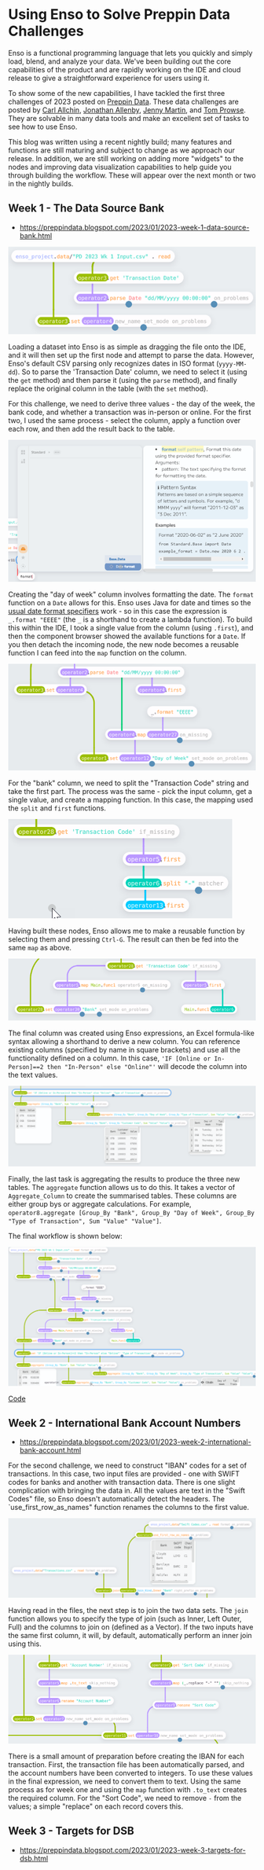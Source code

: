 # Using Enso to Solve Preppin Data Challenges

Enso is a functional programming language that lets you quickly and simply load, blend, and analyze your data. We've been building out the core capabilities of the product and are rapidly working on the IDE and cloud release to give a straightforward experience for users using it.

To show some of the new capabilities, I have tackled the first three challenges of 2023 posted on [Preppin Data](https://preppindata.blogspot.com/). These data challenges are posted by [Carl Allchin](https://twitter.com/datajedininja), [Jonathan Allenby](https://twitter.com/jonathanallenby), [Jenny Martin](https://twitter.com/jennymartinds14), and [Tom Prowse](https://twitter.com/TomProwse1). They are solvable in many data tools and make an excellent set of tasks to see how to use Enso.

This blog was written using a recent nightly build; many features and functions are still maturing and subject to change as we approach our release. In addition, we are still working on adding more "widgets" to the nodes and improving data visualization capabilities to help guide you through building the workflow. These will appear over the next month or two in the nightly builds.

## Week 1 - The Data Source Bank

- https://preppindata.blogspot.com/2023/01/2023-week-1-data-source-bank.html

![Parsing the Date](./parse_date.png)

Loading a dataset into Enso is as simple as dragging the file onto the IDE, and it will then set up the first node and attempt to parse the data. However, Enso's default CSV parsing only recognizes dates in ISO format (`yyyy-MM-dd`). So to parse the 'Transaction Date' column, we need to select it (using the `get` method) and then parse it (using the `parse` method), and finally replace the original column in the table (with the `set` method).

For this challenge, we need to derive three values - the day of the week, the bank code, and whether a transaction was in-person or online. For the first two, I used the same process - select the column, apply a function over each row, and then add the result back to the table. 

![Format the Date](./date_format.png)

Creating the "day of week" column involves formatting the date. The `format` function on a `Date` allows for this. Enso uses Java for date and times so the [usual date format specifiers](https://docs.oracle.com/javase/8/docs/api/java/time/format/DateTimeFormatter.html) work - so in this case the expression is `_.format "EEEE"` (the `_` is a shorthand to create a lambda function). To build this within the IDE, I took a single value from the column (using `.first`), and then the component browser showed the available functions for a `Date`. If you then detach the incoming node, the new node becomes a reusable function I can feed into the `map` function on the column.

![Day of Week computation](./day_of_week.png)

For the "bank" column, we need to split the "Transaction Code" string and take the first part. The process was the same - pick the input column, get a single value, and create a mapping function. In this case, the mapping used the `split` and `first` functions.

![Get bank](./make_bank.png)

Having built these nodes, Enso allows me to make a reusable function by selecting them and pressing `Ctrl-G`. The result can then be fed into the same `map` as above.

![Make bank column](./make_bank_column.png)

The final column was created using Enso expressions, an Excel formula-like syntax allowing a shorthand to derive a new column. You can reference existing columns (specified by name in square brackets) and use all the functionality defined on a column. In this case, `'IF [Online or In-Person]==2 then "In-Person" else "Online"'` will decode the column into the text values.

![Aggregations](./aggregations.png)

Finally, the last task is aggregating the results to produce the three new tables. The `aggregate` function allows us to do this. It takes a vector of `Aggregate_Column` to create the summarised tables. These columns are either group bys or aggregate calculations. For example, `operator8.aggregate [Group_By "Bank", Group_By "Day of Week", Group_By "Type of Transaction", Sum "Value" "Value"]`.

The final workflow is shown below:

![Completed Week 1](./week1_completed.png)

[Code](https://gist.github.com/jdunkerley/44d0e1f66fedad1223a3a08bd44c440d)

## Week 2 - International Bank Account Numbers

- https://preppindata.blogspot.com/2023/01/2023-week-2-international-bank-account.html

For the second challenge, we need to construct "IBAN" codes for a set of transactions. In this case, two input files are provided - one with SWIFT codes for banks and another with transaction data. There is one slight complication with bringing the data in. All the values are text in the "Swift Codes" file, so Enso doesn't automatically detect the headers. The `use_first_row_as_names" function renames the columns to the first value.

![Input and Join](./input_join.png)

Having read in the files, the next step is to join the two data sets. The `join` function allows you to specify the type of join (such as Inner, Left Outer, Full) and the columns to join on (defined as a Vector). If the two inputs have the same first column, it will, by default, automatically perform an inner join using this.

![Tidy Columns](./tidy_columns.png)

There is a small amount of preparation before creating the IBAN for each transaction. First, the transaction file has been automatically parsed, and the account numbers have been converted to integers. To use these values in the final expression, we need to convert them to text. Using the same process as for week one and using the `map` function with `.to_text` creates the required column. For the "Sort Code", we need to remove `-` from the values; a simple "replace" on each record covers this.



## Week 3 - Targets for DSB

- https://preppindata.blogspot.com/2023/01/2023-week-3-targets-for-dsb.html

